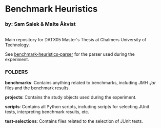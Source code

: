 # Benchmark Heuristics
### by: Sam Salek & Malte Åkvist

<br />
Main repository for DATX05 Master's Thesis at Chalmers University of Technology.

See [benchmark-heuristics-parser](https://github.com/samsalmag/benchmark-heuristics-parser) for the parser used during the experiment.
<br />

### FOLDERS
**benchmarks**: Contains anything related to benchmarks, including JMH *.jar* files and the benchmark results.

**projects**: Contains the study objects used during the experiment.

**scripts**: Contains all Python scripts, including scripts for selecting JUnit tests, interpreting benchmark results, etc.

**test-selections**: Contains files related to the selection of JUnit tests.
